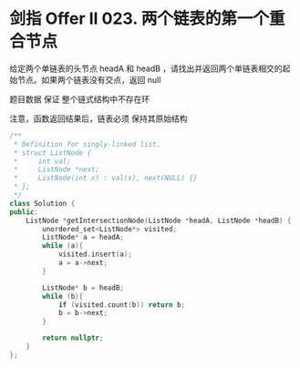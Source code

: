 # 剑指 Offer II 023. 两个链表的第一个重合节点
给定两个单链表的头节点 headA 和 headB ，请找出并返回两个单链表相交的起始节点。如果两个链表没有交点，返回 null

题目数据 保证 整个链式结构中不存在环

注意，函数返回结果后，链表必须 保持其原始结构

```C++
/**
 * Definition for singly-linked list.
 * struct ListNode {
 *     int val;
 *     ListNode *next;
 *     ListNode(int x) : val(x), next(NULL) {}
 * };
 */
class Solution {
public:
    ListNode *getIntersectionNode(ListNode *headA, ListNode *headB) {
        unordered_set<ListNode*> visited;
        ListNode* a = headA;
        while (a){
            visited.insert(a);
            a = a->next;
        }

        ListNode* b = headB;
        while (b){
            if (visited.count(b)) return b;
            b = b->next;
        }

        return nullptr;
    }
};
```